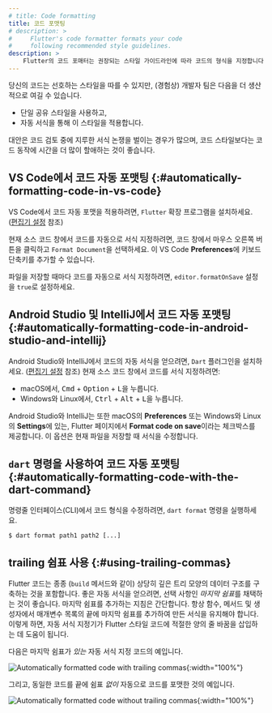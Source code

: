```yaml
---
# title: Code formatting
title: 코드 포맷팅
# description: >
#     Flutter's code formatter formats your code
#     following recommended style guidelines.
description: >
    Flutter의 코드 포매터는 권장되는 스타일 가이드라인에 따라 코드의 형식을 지정합니다.
---
```


당신의 코드는 선호하는 스타일을 따를 수 있지만, (경험상) 개발자 팀은 다음을 더 생산적으로 여길 수 있습니다.

* 단일 공유 스타일을 사용하고,
* 자동 서식을 통해 이 스타일을 적용합니다.

대안은 코드 검토 중에 지루한 서식 논쟁을 벌이는 경우가 많으며, 
코드 스타일보다는 코드 동작에 시간을 더 많이 할애하는 것이 좋습니다.

## VS Code에서 코드 자동 포맷팅 {:#automatically-formatting-code-in-vs-code}

VS Code에서 코드 자동 포맷을 적용하려면, `Flutter` 확장 프로그램을 설치하세요.
([편집기 설정](/get-started/editor) 참조) 

현재 소스 코드 창에서 코드를 자동으로 서식 지정하려면, 
코드 창에서 마우스 오른쪽 버튼을 클릭하고 `Format Document`을 선택하세요. 
이 VS Code **Preferences**에 키보드 단축키를 추가할 수 있습니다.

파일을 저장할 때마다 코드를 자동으로 서식 지정하려면, 
`editor.formatOnSave` 설정을 `true`로 설정하세요.

## Android Studio 및 IntelliJ에서 코드 자동 포맷팅 {:#automatically-formatting-code-in-android-studio-and-intellij}

Android Studio와 IntelliJ에서 코드의 자동 서식을 얻으려면, `Dart` 플러그인을 설치하세요. 
([편집기 설정](/get-started/editor) 참조) 
현재 소스 코드 창에서 코드를 서식 지정하려면:

* macOS에서, <kbd>Cmd</kbd> + <kbd>Option</kbd> + <kbd>L</kbd>을 누릅니다.
* Windows와 Linux에서, <kbd>Ctrl</kbd> + <kbd>Alt</kbd> + <kbd>L</kbd>을 누릅니다.

Android Studio와 IntelliJ는 또한 macOS의 **Preferences** 또는 Windows와 Linux의 **Settings**에 있는, Flutter 페이지에서 **Format code on save**이라는 체크박스를 제공합니다. 
이 옵션은 현재 파일을 저장할 때 서식을 수정합니다.

## `dart` 명령을 사용하여 코드 자동 포맷팅 {:#automatically-formatting-code-with-the-dart-command}

명령줄 인터페이스(CLI)에서 코드 형식을 수정하려면, `dart format` 명령을 실행하세요.

```console
$ dart format path1 path2 [...]
```

## trailing 쉼표 사용 {:#using-trailing-commas}

Flutter 코드는 종종 (`build` 메서드와 같이) 상당히 깊은 트리 모양의 데이터 구조를 구축하는 것을 포함합니다. 
좋은 자동 서식을 얻으려면, 선택 사항인 *마지막 쉼표*를 채택하는 것이 좋습니다. 
마지막 쉼표를 추가하는 지침은 간단합니다. 
항상 함수, 메서드 및 생성자에서 매개변수 목록의 끝에 마지막 쉼표를 추가하여 만든 서식을 유지해야 합니다. 
이렇게 하면, 자동 서식 지정기가 Flutter 스타일 코드에 적절한 양의 줄 바꿈을 삽입하는 데 도움이 됩니다.

다음은 마지막 쉼표가 *있는* 자동 서식 지정 코드의 예입니다.

![Automatically formatted code with trailing commas](/assets/images/docs/tools/android-studio/trailing-comma-with.png){:width="100%"}

그리고, 동일한 코드를 끝에 쉼표 *없이* 자동으로 코드를 포맷한 것의 예입니다.

![Automatically formatted code without trailing commas](/assets/images/docs/tools/android-studio/trailing-comma-without.png){:width="100%"}
